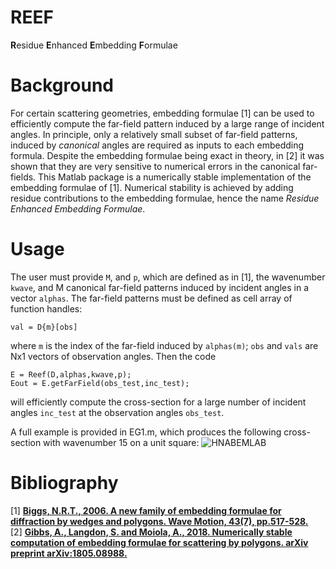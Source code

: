 # REEF
**R**esidue **E**nhanced **E**mbedding **F**ormulae

# Background
For certain scattering geometries, embedding formulae [1] can be used to efficiently compute the far-field pattern induced by a large range of incident angles.
In principle, only a relatively small subset of far-field patterns, induced by _canonical_ angles are required as inputs to each embedding formula.
Despite the embedding formulae being exact in theory, in [2] it was shown that they are very sensitive to numerical errors in the canonical far-fields.
This Matlab package is a numerically stable implementation of the embedding formulae of [1].
Numerical stability is achieved by adding residue contributions to the embedding formulae, hence the name _Residue Enhanced Embedding Formulae_.

# Usage
The user must provide ```M```, and ```p```, which are defined as in [1], the wavenumber ```kwave```, and M canonical far-field patterns induced by incident angles in a vector ```alphas```.
The far-field patterns must be defined as cell array of function handles:

```val = D{m}[obs]```

where ```m``` is the index of the far-field induced by ```alphas(m)```; ```obs``` and ```vals``` are Nx1 vectors of observation angles. Then the code

```
E = Reef(D,alphas,kwave,p);
Eout = E.getFarField(obs_test,inc_test);
```
will efficiently  compute the cross-section for a large number of incident angles ```inc_test``` at the observation angles ```obs_test```.

A full example is provided in EG1.m, which produces the following cross-section with wavenumber 15 on a unit square:
![HNABEMLAB](https://github.com/AndrewGibbs/REEF/blob/main/egsquare.png?raw=true)

# Bibliography

[1] [**Biggs, N.R.T., 2006. A new family of embedding formulae for diffraction by wedges and polygons. Wave Motion, 43(7), pp.517-528.**](https://www.sciencedirect.com/science/article/abs/pii/S0165212506000229)<br>
[2] [**Gibbs, A., Langdon, S. and Moiola, A., 2018. Numerically stable computation of embedding formulae for scattering by polygons. arXiv preprint arXiv:1805.08988.**](https://arxiv.org/abs/1805.08988)
